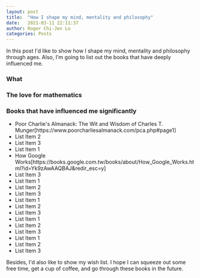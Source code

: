 ```yaml
---
layout: post
title:  "How I shape my mind, mentality and philosophy"
date:   2021-03-11 22:11:37
author: Roger Chi-Jen Lo
categories: Posts
---
```


In this post I'd like to show how I shape my mind, mentality and philosophy through ages. Also, I'm going to list out the books that have deeply influenced me.

### What



### The love for mathematics




### Books that have influenced me significantly
<ul class="default">
  <li>Poor Charlie's Almanack: The Wit and Wisdom of Charles T. Munger[https://www.poorcharliesalmanack.com/pca.php#page1]</li>
  <li>List Item 2</li>
  <li>List Item 3</li>
  <li>List Item 1</li>
  <li>How Google Works[https://books.google.com.tw/books/about/How_Google_Works.html?id=Yk9zAwAAQBAJ&redir_esc=y]</li>
  <li>List Item 3</li>
  <li>List Item 1</li>
  <li>List Item 2</li>
  <li>List Item 3</li>
  <li>List Item 1</li>
  <li>List Item 2</li>
  <li>List Item 3</li>
  <li>List Item 1</li>
  <li>List Item 2</li>
  <li>List Item 3</li>
  <li>List Item 1</li>
  <li>List Item 2</li>
  <li>List Item 3</li>
</ul>

Besides, I'd also like to show my wish list. I hope I can squeeze out some free time, get a cup of coffee, and go through these books in the future.
